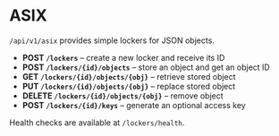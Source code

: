 # ASIX

`/api/v1/asix` provides simple lockers for JSON objects.

- **POST `/lockers`** – create a new locker and receive its ID
- **POST `/lockers/{id}/objects`** – store an object and get an object ID
- **GET `/lockers/{id}/objects/{obj}`** – retrieve stored object
- **PUT `/lockers/{id}/objects/{obj}`** – replace stored object
- **DELETE `/lockers/{id}/objects/{obj}`** – remove object
- **POST `/lockers/{id}/keys`** – generate an optional access key

Health checks are available at `/lockers/health`.
